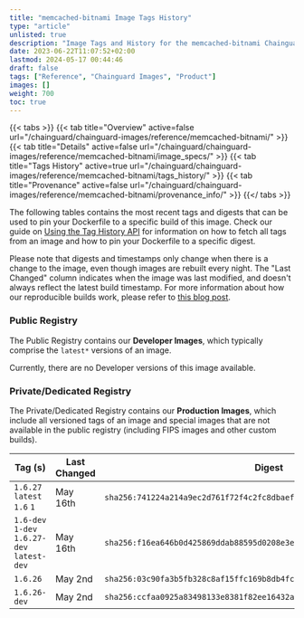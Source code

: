 ```yaml
---
title: "memcached-bitnami Image Tags History"
type: "article"
unlisted: true
description: "Image Tags and History for the memcached-bitnami Chainguard Image"
date: 2023-06-22T11:07:52+02:00
lastmod: 2024-05-17 00:44:46
draft: false
tags: ["Reference", "Chainguard Images", "Product"]
images: []
weight: 700
toc: true
---
```


{{< tabs >}}
{{< tab title="Overview" active=false url="/chainguard/chainguard-images/reference/memcached-bitnami/" >}}
{{< tab title="Details" active=false url="/chainguard/chainguard-images/reference/memcached-bitnami/image_specs/" >}}
{{< tab title="Tags History" active=true url="/chainguard/chainguard-images/reference/memcached-bitnami/tags_history/" >}}
{{< tab title="Provenance" active=false url="/chainguard/chainguard-images/reference/memcached-bitnami/provenance_info/" >}}
{{</ tabs >}}

The following tables contains the most recent tags and digests that can be used to pin your Dockerfile to a specific build of this image. Check our guide on [Using the Tag History API](/chainguard/chainguard-images/using-the-tag-history-api/) for information on how to fetch all tags from an image and how to pin your Dockerfile to a specific digest.

Please note that digests and timestamps only change when there is a change to the image, even though images are rebuilt every night. The "Last Changed" column indicates when the image was last modified, and doesn't always reflect the latest build timestamp. For more information about how our reproducible builds work, please refer to [this blog post](https://www.chainguard.dev/unchained/reproducing-chainguards-reproducible-image-builds).

### Public Registry
The Public Registry contains our **Developer Images**, which typically comprise the `latest*` versions of an image.

Currently, there are no Developer versions of this image available.

### Private/Dedicated Registry
The Private/Dedicated Registry contains our **Production Images**, which include all versioned tags of an image and special images that are not available in the public registry (including FIPS images and other custom builds).

| Tag (s)                                      | Last Changed | Digest                                                                    |
|----------------------------------------------|--------------|---------------------------------------------------------------------------|
|  `1.6.27` `latest` `1.6` `1`                 | May 16th     | `sha256:741224a214a9ec2d761f72f4c2fc8dbaefcc650699b39338a1ead2ca6f7abc03` |
|  `1.6-dev` `1-dev` `1.6.27-dev` `latest-dev` | May 16th     | `sha256:f16ea646b0d425869ddab88595d0208e3e502e54fdd9af0d8c12e87b179d2c6e` |
|  `1.6.26`                                    | May 2nd      | `sha256:03c90fa3b5fb328c8af15ffc169b8db4fc64784804b7413109aef7e6084ffc7f` |
|  `1.6.26-dev`                                | May 2nd      | `sha256:ccfaa0925a83498133e8381f82ee16432a281c9c38c4df7a8e0c406762b7010e` |

